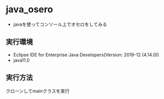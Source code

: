 # java_osero
- javaを使ってコンソール上でオセロをしてみる

## 実行環境
- Eclipse IDE for Enterprise Java Developers(Version: 2019-12 (4.14.0))
- java11.0

## 実行方法
クローンしてmainクラスを実行
